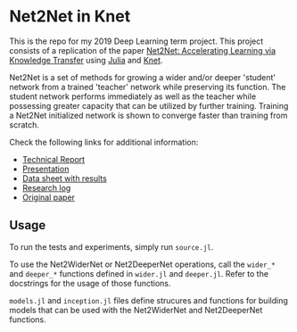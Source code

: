 # Net2Net in Knet

This is the repo for my 2019 Deep Learning term project. This project consists of a replication of the paper [Net2Net: Accelerating Learning via Knowledge Transfer](https://arxiv.org/abs/1511.05641) using [Julia](https://julialang.org/) and [Knet](https://github.com/denizyuret/Knet.jl). 

Net2Net is a set of methods for growing a wider and/or deeper 'student' network from a trained 'teacher' network while preserving its function. The student network performs immediately as well as the teacher while possessing greater capacity that can be utilized by further training. Training a Net2Net initialized network is shown to converge faster than training from scratch.

Check the following links for additional information:

- [Technical Report](https://www.overleaf.com/read/wxvptvtnrsdn)
- [Presentation](https://docs.google.com/presentation/d/1wHOqNkWw5V4LTdpCOc08QuG39zgqGQSDW-Vj3wkNl8M/edit?usp=sharing)
- [Data sheet with results](https://docs.google.com/spreadsheets/d/1mkuw2OMh9RdHeVrFEJfgqll0yJfqjLKJ9WGNHuO8nMg/edit?usp=sharing)
- [Research log](https://docs.google.com/spreadsheets/d/1mkuw2OMh9RdHeVrFEJfgqll0yJfqjLKJ9WGNHuO8nMg/edit?usp=sharing)
- [Original paper](https://arxiv.org/abs/1511.05641)

## Usage

To run the tests and experiments, simply run `source.jl`.

To use the Net2WiderNet or Net2DeeperNet operations, call the `wider_*` and `deeper_*` functions defined in `wider.jl` and `deeper.jl`. Refer to the docstrings for the usage of those functions.

`models.jl` and `inception.jl` files define strucures and functions for building models that can be used with the Net2WiderNet and Net2DeeperNet functions.
